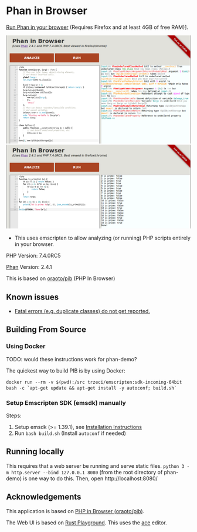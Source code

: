 # Phan in Browser

[Run Phan in your browser](https://phan.github.io/demo/) (Requires Firefox and at least 4GB of free RAM)].

[![Preview of analyzing PHP](static/preview.png)](https://phan.github.io/demo/)
[![Preview of running php](static/run.png)](https://phan.github.io/demo/)

- This uses emscripten to allow analyzing (or running) PHP scripts entirely in your browser.

PHP Version: 7.4.0RC5

[Phan](https://github.com/phan/phan) Version: 2.4.1

This is based on [oraoto/pib](https://oraoto.github.io/pib/) (PHP In Browser)

## Known issues

+ [Fatal errors (e.g. duplicate classes) do not get reported.](https://github.com/phan/demo/issues/3)

## Building From Source

### Using Docker

TODO: would these instructions work for phan-demo?

The quickest way to build PIB is by using Docker:

```
docker run --rm -v $(pwd):/src trzeci/emscripten:sdk-incoming-64bit bash -c `apt-get update && apt-get install -y autoconf; build.sh`
```

### Setup Emscripten SDK (emsdk) manually

Steps:

1. Setup emsdk (>= 1.39.1), see [Installation Instructions](https://github.com/juj/emsdk#installation-instructions)
2. Run `bash build.sh` (Install `autoconf` if needed)

## Running locally

This requires that a web server be running and serve static files.
`python 3 -m http.server --bind 127.0.0.1 8080` (from the root directory of phan-demo) is one way to do this.
Then, open http://localhost:8080/

## Acknowledgements

This application is based on [PHP in Browser (oraoto/pib)](https://github.com/oraoto/pib).

The Web UI is based on [Rust Playground](https://play.rust-lang.org/).
This uses the [ace](https://ace.c9.io/) editor.
